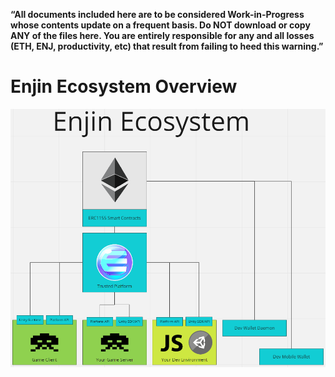 __“All documents included here are to be considered Work-in-Progress whose contents
update on a frequent basis. Do NOT download or copy ANY of the files here. You
are entirely responsible for any and all losses (ETH, ENJ, productivity, etc)
that result from failing to heed this warning.”__

# Enjin Ecosystem Overview

![Wallet Example](../images/enjin_ecosystem.png)

